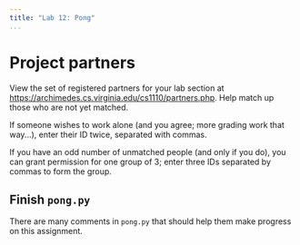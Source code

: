 ```yaml
---
title: "Lab 12: Pong"
...
```


# Project partners

View the set of registered partners for your lab section at
<https://archimedes.cs.virginia.edu/cs1110/partners.php>.
Help match up those who are not yet matched.

If someone wishes to work alone (and you agree; more grading work that way...), enter their ID twice, separated with commas.

If you have an odd number of unmatched people (and only if you do),
you can grant permission for one group of 3; enter three IDs separated by commas to form the group.


## Finish `pong.py`

There are many comments in `pong.py` that should help them make progress on this assignment.
